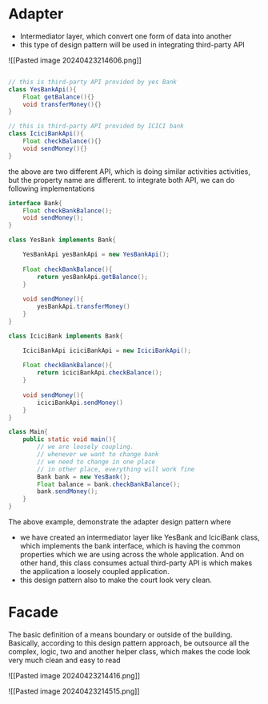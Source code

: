# Adapter 
- Intermediator layer, which convert one form of data into another
- this type of design pattern will be used in integrating third-party API

![[Pasted image 20240423214606.png]]


```java

// this is third-party API provided by yes Bank
class YesBankApi(){
	Float getBalance(){}
	void transferMoney(){}
}

// this is third-party API provided by ICICI bank
class IciciBankApi(){
	Float checkBalance(){}
	void sendMoney(){}
}

```

 the above are two different API, which is doing similar activities activities, but the property name are different. to integrate both API, we can do following implementations
```java
interface Bank{
	Float checkBankBalance();
	void sendMoney();
}

class YesBank implements Bank{

	YesBankApi yesBankApi = new YesBankApi();
	
	Float checkBankBalance(){
		return yesBankApi.getBalance();
	}
	
	void sendMoney(){
		yesBankApi.transferMoney()
	}
}

class IciciBank implements Bank{

	IciciBankApi iciciBankApi = new IciciBankApi();
	
	Float checkBankBalance(){
		return iciciBankApi.checkBalance();
	}
	
	void sendMoney(){
		iciciBankApi.sendMoney()
	}
}

class Main{
	public static void main(){
		// we are loosely coupling.
		// whenever we want to change bank
		// we need to change in one place
		// in other place, everything will work fine
		Bank bank = new YesBank(); 
		Float balance = bank.checkBankBalance();
		bank.sendMoney();
	}
}
```

The above example, demonstrate the adapter design pattern where
- we have created an intermediator layer like YesBank and IciciBank class, which implements the bank interface, which is having the common properties which we are using across the whole application. And on other hand, this class consumes actual third-party API is which makes the application a loosely coupled application.
- this design pattern also to make the court look very clean.

# Facade
The basic definition of a means boundary or outside of the building.
Basically, according to this design pattern approach, be outsource all the complex, logic, two and another helper class, which makes the code look very much clean and easy to read

![[Pasted image 20240423214416.png]]

![[Pasted image 20240423214515.png]]

